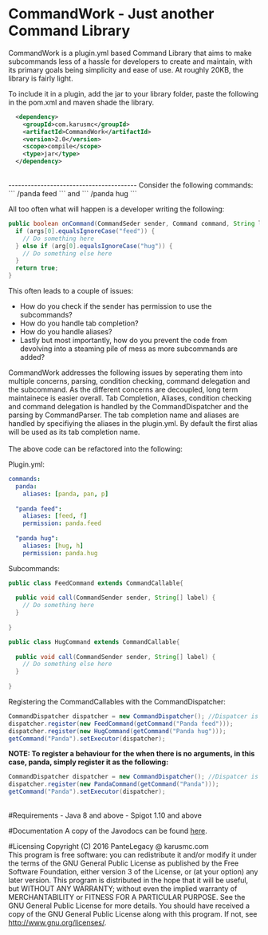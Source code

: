 # CommandWork - Just another Command Library

CommandWork is a plugin.yml based Command Library that aims to make subcommands less of a hassle for developers to create and maintain, with its primary goals being simplicity and ease of use. At roughly 20KB, the library is fairly light.

To include it in a plugin, add the jar to your library folder, paste the following in the pom.xml and maven shade the library.
```xml
  <dependency>
    <groupId>com.karusmc</groupId>
    <artifactId>CommandWork</artifactId>
    <version>2.0</version>
    <scope>compile</scope>
    <type>jar</type>
  </dependency>
```
<br>
----------------------------------------
Consider the following commands:
```
/panda feed
```
and 
```
/panda hug
```

All too often what will happen is a developer writing the following:
```java
public boolean onCommand(CommandSeder sender, Command command, String label, String[] args) {
  if (args[0].equalsIgnoreCase("feed")) {
    // Do something here
  } else if (arg[0].equalsIgnoreCase("hug")) {
    // Do something else here
  }
  return true;
}
```
This often leads to a couple of issues:
- How do you check if the sender has permission to use the subcommands?
- How do you handle tab completion?
- How do you handle aliases?
- Lastly but most importantly, how do you prevent the code from devolving into a steaming pile of mess as more subcommands are added?

CommandWork addresses the following issues by seperating them into multiple concerns, parsing, condition checking, command delegation and the subcommand. As the different concerns are decoupled, long term maintainece is easier overall. Tab Completion, Aliases, condition checking and command delegation is handled by the CommandDispatcher and the parsing by CommandParser. The tab completion name and aliases are handled by specifiying the aliases in the plugin.yml. By default the first alias will be used as its tab completion name. 
<br> <br>
The above code can be refactored into the following:

Plugin.yml:
```yml
commands:
  panda:
    aliases: [panda, pan, p]
    
  "panda feed":
    aliases: [feed, f]
    permission: panda.feed
    
  "panda hug":
    aliases: [hug, h]
    permission: panda.hug
```
    
Subcommands:
```java
public class FeedCommand extends CommandCallable{
  
  public void call(CommandSender sender, String[] label) {
    // Do something here
  }
  
}

public class HugCommand extends CommandCallable{
  
  public void call(CommandSender sender, String[] label) {
    // Do something else here
  }
  
}
```

Registering the CommandCallables with the CommandDispatcher:
```java
CommandDispatcher dispatcher = new CommandDispatcher(); //Dispatcer is instaniated with the default CommandParser
dispatcher.register(new FeedCommand(getCommand("Panda feed")));
dispatcher.register(new HugCommand(getCommand("Panda hug")));
getCommand("Panda").setExecutor(dispatcher);
```

<b> NOTE:
To register a behaviour for the when there is no arguments, in this case, panda, simply register it as the following: </b>
```java
CommandDispatcher dispatcher = new CommandDispatcher(); //Dispatcer is instaniated with the default CommandParser
dispatcher.register(new PandaCommand(getCommand("Panda")));
getCommand("Panda").setExecutor(dispatcher);
```
<br>
#Requirements
- Java 8 and above
- Spigot 1.10 and above
<br>

#Documentation
A copy of the Javodocs can be found [here](https://pante.github.io/CommandWork-Javadocs/).

#Licensing
Copyright (C) 2016 PanteLegacy @ karusmc.com <br>
This program is free software: you can redistribute it and/or modify it under the terms of the GNU General Public License as published by the Free Software Foundation, either version 3 of the License, or (at your option) any later version. This program is distributed in the hope that it will be useful, but WITHOUT ANY WARRANTY; without even the implied warranty of MERCHANTABILITY or FITNESS FOR A PARTICULAR PURPOSE. See the GNU General Public License for more details. You should have received a copy of the GNU General Public License along with this program. If not, see <http://www.gnu.org/licenses/>.
